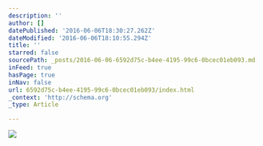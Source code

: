 ```yaml
---
description: ''
author: []
datePublished: '2016-06-06T18:30:27.262Z'
dateModified: '2016-06-06T18:10:55.294Z'
title: ''
starred: false
sourcePath: _posts/2016-06-06-6592d75c-b4ee-4195-99c6-0bcec01eb093.md
inFeed: true
hasPage: true
inNav: false
url: 6592d75c-b4ee-4195-99c6-0bcec01eb093/index.html
_context: 'http://schema.org'
_type: Article

---
```

![](https://the-grid-user-content.s3-us-west-2.amazonaws.com/cc97b33c-d406-4d39-9883-913e7df46e9c.jpg)